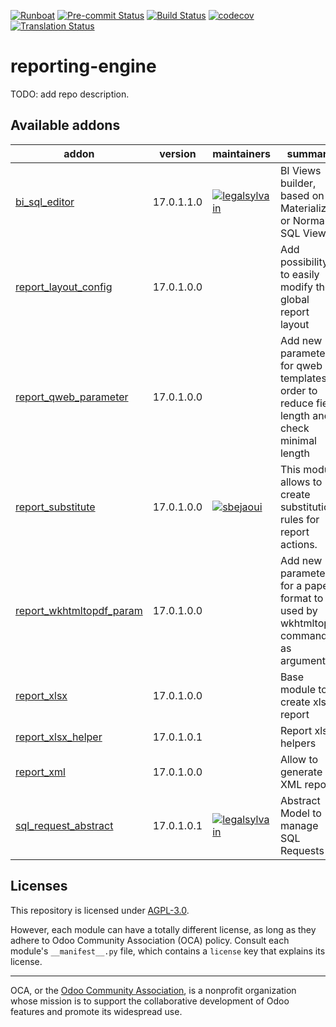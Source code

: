 
[![Runboat](https://img.shields.io/badge/runboat-Try%20me-875A7B.png)](https://runboat.odoo-community.org/builds?repo=OCA/reporting-engine&target_branch=17.0)
[![Pre-commit Status](https://github.com/OCA/reporting-engine/actions/workflows/pre-commit.yml/badge.svg?branch=17.0)](https://github.com/OCA/reporting-engine/actions/workflows/pre-commit.yml?query=branch%3A17.0)
[![Build Status](https://github.com/OCA/reporting-engine/actions/workflows/test.yml/badge.svg?branch=17.0)](https://github.com/OCA/reporting-engine/actions/workflows/test.yml?query=branch%3A17.0)
[![codecov](https://codecov.io/gh/OCA/reporting-engine/branch/17.0/graph/badge.svg)](https://codecov.io/gh/OCA/reporting-engine)
[![Translation Status](https://translation.odoo-community.org/widgets/reporting-engine-17-0/-/svg-badge.svg)](https://translation.odoo-community.org/engage/reporting-engine-17-0/?utm_source=widget)

<!-- /!\ do not modify above this line -->

# reporting-engine

TODO: add repo description.

<!-- /!\ do not modify below this line -->

<!-- prettier-ignore-start -->

[//]: # (addons)

Available addons
----------------
addon | version | maintainers | summary
--- | --- | --- | ---
[bi_sql_editor](bi_sql_editor/) | 17.0.1.1.0 | [![legalsylvain](https://github.com/legalsylvain.png?size=30px)](https://github.com/legalsylvain) | BI Views builder, based on Materialized or Normal SQL Views
[report_layout_config](report_layout_config/) | 17.0.1.0.0 |  | Add possibility to easily modify the global report layout
[report_qweb_parameter](report_qweb_parameter/) | 17.0.1.0.0 |  | Add new parameters for qweb templates in order to reduce field length and check minimal length
[report_substitute](report_substitute/) | 17.0.1.0.0 | [![sbejaoui](https://github.com/sbejaoui.png?size=30px)](https://github.com/sbejaoui) | This module allows to create substitution rules for report actions.
[report_wkhtmltopdf_param](report_wkhtmltopdf_param/) | 17.0.1.0.0 |  | Add new parameters for a paper format to be used by wkhtmltopdf command as arguments.
[report_xlsx](report_xlsx/) | 17.0.1.0.0 |  | Base module to create xlsx report
[report_xlsx_helper](report_xlsx_helper/) | 17.0.1.0.1 |  | Report xlsx helpers
[report_xml](report_xml/) | 17.0.1.0.0 |  | Allow to generate XML reports
[sql_request_abstract](sql_request_abstract/) | 17.0.1.0.1 | [![legalsylvain](https://github.com/legalsylvain.png?size=30px)](https://github.com/legalsylvain) | Abstract Model to manage SQL Requests

[//]: # (end addons)

<!-- prettier-ignore-end -->

## Licenses

This repository is licensed under [AGPL-3.0](LICENSE).

However, each module can have a totally different license, as long as they adhere to Odoo Community Association (OCA)
policy. Consult each module's `__manifest__.py` file, which contains a `license` key
that explains its license.

----
OCA, or the [Odoo Community Association](http://odoo-community.org/), is a nonprofit
organization whose mission is to support the collaborative development of Odoo features
and promote its widespread use.
